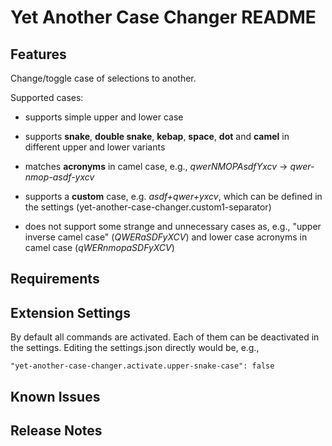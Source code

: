 # Yet Another Case Changer README

## Features

Change/toggle case of selections to another.

Supported cases:
- supports simple upper and lower case

- supports **snake**, **double snake**, **kebap**, **space**, **dot** and **camel** in different upper and lower variants

- matches **acronyms** in camel case, e.g., *qwerNMOPAsdfYxcv* -> *qwer-nmop-asdf-yxcv*

- supports a **custom** case, e.g. *asdf+qwer+yxcv*, which can be defined in the settings (yet-another-case-changer.custom1-separator)

- does not support some strange and unnecessary cases as, e.g.,  "upper inverse camel case" (*QWERaSDFyXCV*) and lower case acronyms in camel case (*qWERnmopaSDFyXCV*)

## Requirements

## Extension Settings

By default all commands are activated. Each of them can be deactivated in the settings. Editing the settings.json directly would be, e.g.,

    "yet-another-case-changer.activate.upper-snake-case": false

## Known Issues

## Release Notes
